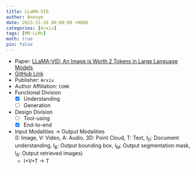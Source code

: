 ```yaml
---
title: LLaMA-VID
author: Anonym
date: 2023-11-28 00:00:00 +0800
categories: [Arxiv]
tags: [MM-LLMs]
math: true
pin: false
---
```


- Paper: [LLaMA-VID: An Image is Worth 2 Tokens in Large Language Models](https://arxiv.org/abs/2311.17043)
- [GitHub Link](https://github.com/dvlab-research/LLaMA-VID)
- Publisher: `Arxiv`
- Author Affiliation: `CUHK`
- Functional Division
  + [x] Understanding
  + [ ] Generation
- Design Division
  + [ ] Tool-using
  + [x] End-to-end
- Input Modalities $\rightarrow$ Output Modalities <br />(I: Image, V: Video, A: Audio, 3D: Point Cloud, T: Text, I<sub>D</sub>: Document understanding, I<sub>B</sub>: Output bounding box, I<sub>M</sub>: Output segmentation mask, I<sub>R</sub>: Output retrieved images)
  + I+V+T $\rightarrow$ T
